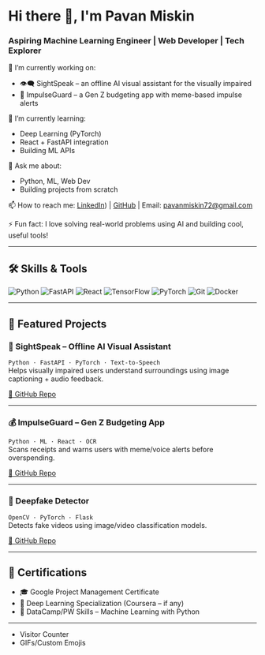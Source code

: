 # Hi there 👋, I'm Pavan Miskin
### Aspiring Machine Learning Engineer | Web Developer | Tech Explorer

🔭 I’m currently working on:
- 👁️‍🗨️ SightSpeak – an offline AI visual assistant for the visually impaired
- 💸 ImpulseGuard – a Gen Z budgeting app with meme-based impulse alerts

🌱 I’m currently learning:
- Deep Learning (PyTorch)
- React + FastAPI integration
- Building ML APIs

💬 Ask me about:
- Python, ML, Web Dev
- Building projects from scratch

📫 How to reach me:
[LinkedIn](https://www.linkedin.com/in/pavan-miskin-394161243/)) | [GitHub](https://github.com/pavankalyan32) | Email: pavanmiskin72@gmail.com

⚡ Fun fact:
I love solving real-world problems using AI and building cool, useful tools!

---

## 🛠️ Skills & Tools
![Python](https://img.shields.io/badge/-Python-333?style=flat&logo=python)
![FastAPI](https://img.shields.io/badge/-FastAPI-333?style=flat&logo=fastapi)
![React](https://img.shields.io/badge/-React-333?style=flat&logo=react)
![TensorFlow](https://img.shields.io/badge/-TensorFlow-333?style=flat&logo=tensorflow)
![PyTorch](https://img.shields.io/badge/-PyTorch-333?style=flat&logo=pytorch)
![Git](https://img.shields.io/badge/-Git-333?style=flat&logo=git)
![Docker](https://img.shields.io/badge/-Docker-333?style=flat&logo=docker)

---

## 📂 Featured Projects

### 🧠 SightSpeak – Offline AI Visual Assistant  
`Python · FastAPI · PyTorch · Text-to-Speech`  
Helps visually impaired users understand surroundings using image captioning + audio feedback.

[🔗 GitHub Repo](https://github.com/your-username/sightspeak)

---

### 💰 ImpulseGuard – Gen Z Budgeting App  
`Python · ML · React · OCR`  
Scans receipts and warns users with meme/voice alerts before overspending.

[🔗 GitHub Repo](https://github.com/your-username/impulseguard)

---

### 🤖 Deepfake Detector  
`OpenCV · PyTorch · Flask`  
Detects fake videos using image/video classification models.

[🔗 GitHub Repo](https://github.com/your-username/deepfake-detector)

---

## 📜 Certifications
- 🎓 Google Project Management Certificate
- 🧠 Deep Learning Specialization (Coursera – if any)
- 🧪 DataCamp/PW Skills – Machine Learning with Python

---
- Visitor Counter
- GIFs/Custom Emojis
